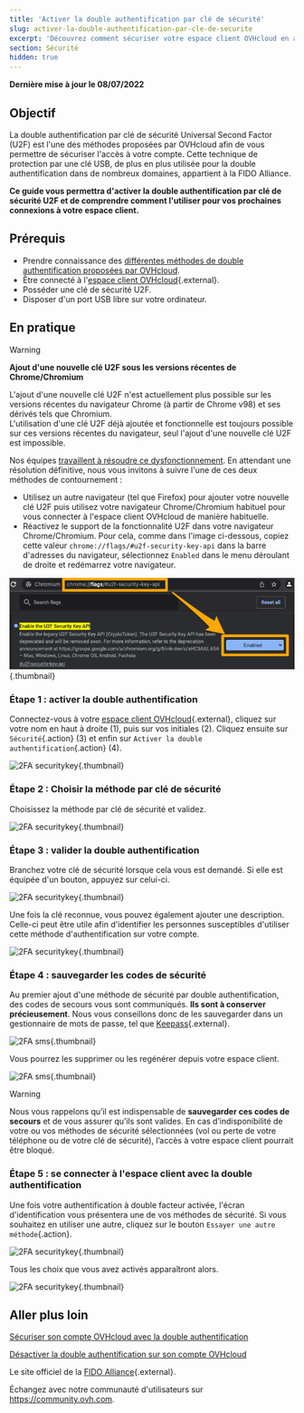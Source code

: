 ```yaml
---
title: 'Activer la double authentification par clé de sécurité'
slug: activer-la-double-authentification-par-cle-de-securite
excerpt: 'Découvrez comment sécuriser votre espace client OVHcloud en activant la double authentification par clé de sécurité U2F'
section: Sécurité
hidden: true
---
```


**Dernière mise à jour le 08/07/2022**

## Objectif

La double authentification par clé de sécurité Universal Second Factor (U2F) est l'une des méthodes proposées par OVHcloud afin de vous permettre de sécuriser l'accès à votre compte. Cette technique de protection par une clé USB, de plus en plus utilisée pour la double authentification dans de nombreux domaines, appartient à la FIDO Alliance.

**Ce guide vous permettra d'activer la double authentification par clé de sécurité U2F et de comprendre comment l'utiliser pour vos prochaines connexions à votre espace client.**

## Prérequis

- Prendre connaissance des [différentes méthodes de double authentification proposées par OVHcloud](https://docs.ovh.com/fr/customer/securiser-son-compte-avec-une-2FA/).
- Être connecté à l'[espace client OVHcloud](https://www.ovh.com/auth/?action=gotomanager&from=https://www.ovh.com/fr/&ovhSubsidiary=fr){.external}.
- Posséder une clé de sécurité U2F.
- Disposer d'un port USB libre sur votre ordinateur.

## En pratique

> [!warning]
> **Ajout d'une nouvelle clé U2F sous les versions récentes de Chrome/Chromium**
>
> L'ajout d'une nouvelle clé U2F n'est actuellement plus possible sur les versions récentes du navigateur Chrome (à partir de Chrome v98) et ses dérivés tels que Chromium.<br>
> L'utilisation d'une clé U2F déjà ajoutée et fonctionnelle est toujours possible sur ces versions récentes du navigateur, seul l'ajout d'une nouvelle clé U2F est impossible.
>
> Nos équipes [travaillent à résoudre ce dysfonctionnement](https://customer-service.status-ovhcloud.com/incidents/wl6txzgvrym8). En attendant une résolution définitive, nous vous invitons à suivre l'une de ces deux méthodes de contournement :
>
> - Utilisez un autre navigateur (tel que Firefox) pour ajouter votre nouvelle clé U2F puis utilisez votre navigateur Chrome/Chromium habituel pour vous connecter à l'espace client OVHcloud de manière habituelle.
> - Réactivez le support de la fonctionnalité U2F dans votre navigateur Chrome/Chromium. Pour cela, comme dans l'image ci-dessous, copiez cette valeur `chrome://flags/#u2f-security-key-api` dans la barre d'adresses du navigateur, sélectionnez `Enabled` dans le menu déroulant de droite et redémarrez votre navigateur.
>
> ![2FA securitykey - Chrome](images/chrome-u2f-support.png){.thumbnail}

### Étape 1 : activer la double authentification

Connectez-vous à votre [espace client OVHcloud](https://www.ovh.com/auth/?action=gotomanager&from=https://www.ovh.com/fr/&ovhSubsidiary=fr){.external}, cliquez sur votre nom en haut à droite (1), puis sur vos initiales (2). Cliquez ensuite sur `Sécurité`{.action} (3) et enfin sur `Activer la double authentification`{.action} (4).

![2FA securitykey](images/hub2FA.png){.thumbnail}

### Étape 2 : Choisir la méthode par clé de sécurité

Choisissez la méthode par clé de sécurité et validez.

![2FA securitykey](images/2fakey1edit.png){.thumbnail}

### Étape 3 : valider la double authentification

Branchez votre clé de sécurité lorsque cela vous est demandé. Si elle est équipée d'un bouton, appuyez sur celui-ci. 

![2FA securitykey](images/2fakey2.png){.thumbnail}

Une fois la clé reconnue, vous pouvez également ajouter une description. Celle-ci peut être utile afin d'identifier les personnes susceptibles d'utiliser cette méthode d'authentification sur votre compte.

![2FA securitykey](images/2fakey3.png){.thumbnail}

### Étape 4 : sauvegarder les codes de sécurité

Au premier ajout d'une méthode de sécurité par double authentification, des codes de secours vous sont communiqués. **Ils sont à conserver précieusement**. Nous vous conseillons donc de les sauvegarder dans un gestionnaire de mots de passe, tel que [Keepass](https://keepass.info/){.external}.

![2FA sms](images/2facodes.png){.thumbnail}

Vous pourrez les supprimer ou les regénérer depuis votre espace client.

![2FA sms](images/2facodesaction.png){.thumbnail}

> [!warning]
>
> Nous vous rappelons qu’il est indispensable de **sauvegarder ces codes de secours** et de vous assurer qu’ils sont valides. En cas d’indisponibilité de votre ou vos méthodes de sécurité sélectionnées (vol ou perte de votre téléphone ou de votre clé de sécurité), l’accès à votre espace client pourrait être bloqué.
>

### Étape 5 : se connecter à l'espace client avec la double authentification

Une fois votre authentification à double facteur activée, l'écran d'identification vous présentera une de vos méthodes de sécurité. Si vous souhaitez en utiliser une autre, cliquez sur le bouton `Essayer une autre méthode`{.action}.

![2FA securitykey](images/2fakeylogin.png){.thumbnail}

Tous les choix que vous avez activés apparaîtront alors.

![2FA securitykey](images/2faloginchoice.png){.thumbnail}

## Aller plus loin

[Sécuriser son compte OVHcloud avec la double authentification](https://docs.ovh.com/fr/customer/securiser-son-compte-avec-une-2FA/)

[Désactiver la double authentification sur son compte OVHcloud](https://docs.ovh.com/fr/customer/securiser-son-compte-avec-une-2FA/#desactivation)

Le site officiel de la [FIDO Alliance](https://fidoalliance.org/){.external}.

Échangez avec notre communauté d'utilisateurs sur <https://community.ovh.com>.

